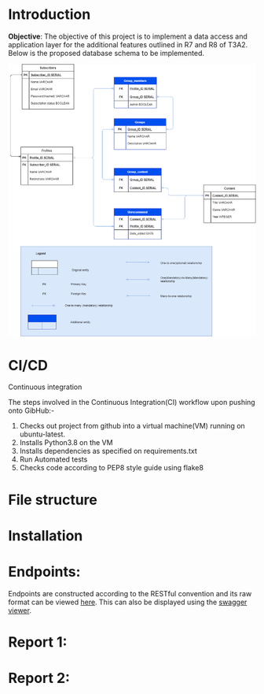 # Introduction
**Objective**: The objective of this project is to implement a data access and application layer for the additional features outlined in R7 and R8 of T3A2. Below is the proposed database schema to be implemented.

![db-schema](docs/erd.png)

# CI/CD
Continuous integration

The steps involved in the Continuous Integration(CI) workflow upon pushing onto GibHub:-
1. Checks out project from github into a virtual machine(VM) running on ubuntu-latest.
2. Installs Python3.8 on the VM
3. Installs dependencies as specified on requirements.txt
4. Run Automated tests
5. Checks code according to PEP8 style guide using flake8

# File structure

# Installation

# Endpoints:
Endpoints are constructed according to the RESTful convention and its raw format can be viewed [here](docs/endpoints.yaml). This can also be displayed using the [swagger viewer](https://petstore.swagger.io/?url=https://raw.githubusercontent.com/ashley190/T3A3/main/docs/endpoints.yaml).

# Report 1:

# Report 2:
